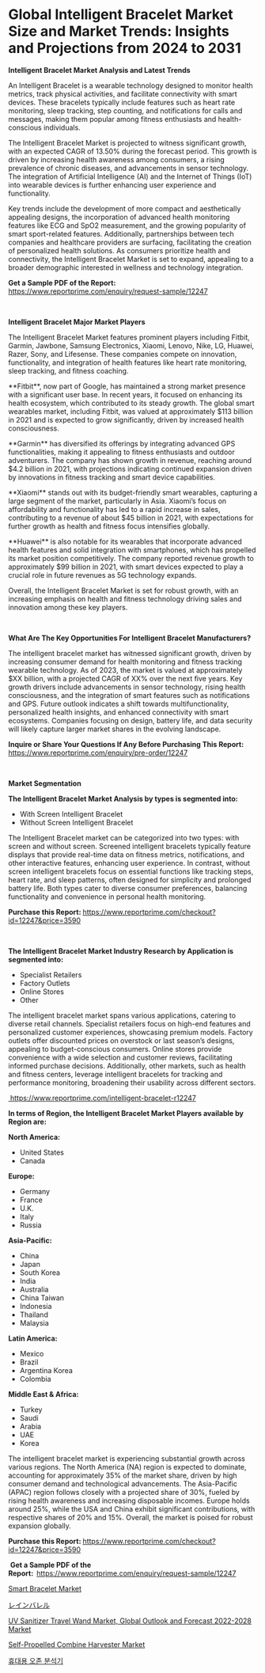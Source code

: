 <p><h1>Global Intelligent Bracelet Market Size and Market Trends: Insights and Projections from 2024 to 2031</h1></p><p><strong>Intelligent Bracelet Market Analysis and Latest Trends</strong></p>
<p><p>An Intelligent Bracelet is a wearable technology designed to monitor health metrics, track physical activities, and facilitate connectivity with smart devices. These bracelets typically include features such as heart rate monitoring, sleep tracking, step counting, and notifications for calls and messages, making them popular among fitness enthusiasts and health-conscious individuals.</p><p>The Intelligent Bracelet Market is projected to witness significant growth, with an expected CAGR of 13.50% during the forecast period. This growth is driven by increasing health awareness among consumers, a rising prevalence of chronic diseases, and advancements in sensor technology. The integration of Artificial Intelligence (AI) and the Internet of Things (IoT) into wearable devices is further enhancing user experience and functionality.</p><p>Key trends include the development of more compact and aesthetically appealing designs, the incorporation of advanced health monitoring features like ECG and SpO2 measurement, and the growing popularity of smart sport-related features. Additionally, partnerships between tech companies and healthcare providers are surfacing, facilitating the creation of personalized health solutions. As consumers prioritize health and connectivity, the Intelligent Bracelet Market is set to expand, appealing to a broader demographic interested in wellness and technology integration.</p></p>
<p><strong>Get a Sample PDF of the Report:&nbsp;</strong> <a href="https://www.reportprime.com/enquiry/request-sample/12247">https://www.reportprime.com/enquiry/request-sample/12247</a></p>
<p>&nbsp;</p>
<p><strong>Intelligent Bracelet Major Market Players</strong></p>
<p><p>The Intelligent Bracelet Market features prominent players including Fitbit, Garmin, Jawbone, Samsung Electronics, Xiaomi, Lenovo, Nike, LG, Huawei, Razer, Sony, and Lifesense. These companies compete on innovation, functionality, and integration of health features like heart rate monitoring, sleep tracking, and fitness coaching.</p><p>**Fitbit**, now part of Google, has maintained a strong market presence with a significant user base. In recent years, it focused on enhancing its health ecosystem, which contributed to its steady growth. The global smart wearables market, including Fitbit, was valued at approximately $113 billion in 2021 and is expected to grow significantly, driven by increased health consciousness.</p><p>**Garmin** has diversified its offerings by integrating advanced GPS functionalities, making it appealing to fitness enthusiasts and outdoor adventurers. The company has shown growth in revenue, reaching around $4.2 billion in 2021, with projections indicating continued expansion driven by innovations in fitness tracking and smart device capabilities.</p><p>**Xiaomi** stands out with its budget-friendly smart wearables, capturing a large segment of the market, particularly in Asia. Xiaomi’s focus on affordability and functionality has led to a rapid increase in sales, contributing to a revenue of about $45 billion in 2021, with expectations for further growth as health and fitness focus intensifies globally.</p><p>**Huawei** is also notable for its wearables that incorporate advanced health features and solid integration with smartphones, which has propelled its market position competitively. The company reported revenue growth to approximately $99 billion in 2021, with smart devices expected to play a crucial role in future revenues as 5G technology expands.</p><p>Overall, the Intelligent Bracelet Market is set for robust growth, with an increasing emphasis on health and fitness technology driving sales and innovation among these key players.</p></p>
<p>&nbsp;</p>
<p><strong>What Are The Key Opportunities For Intelligent Bracelet Manufacturers?</strong></p>
<p><p>The intelligent bracelet market has witnessed significant growth, driven by increasing consumer demand for health monitoring and fitness tracking wearable technology. As of 2023, the market is valued at approximately $XX billion, with a projected CAGR of XX% over the next five years. Key growth drivers include advancements in sensor technology, rising health consciousness, and the integration of smart features such as notifications and GPS. Future outlook indicates a shift towards multifunctionality, personalized health insights, and enhanced connectivity with smart ecosystems. Companies focusing on design, battery life, and data security will likely capture larger market shares in the evolving landscape.</p></p>
<p><strong>Inquire or Share Your Questions If Any Before Purchasing This Report:</strong> <a href="https://www.reportprime.com/enquiry/pre-order/12247">https://www.reportprime.com/enquiry/pre-order/12247</a></p>
<p>&nbsp;</p>
<p><strong>Market Segmentation</strong></p>
<p><strong>The Intelligent Bracelet Market Analysis by types is segmented into:</strong></p>
<p><ul><li>With Screen Intelligent Bracelet</li><li>Without Screen Intelligent Bracelet</li></ul></p>
<p><p>The Intelligent Bracelet market can be categorized into two types: with screen and without screen. Screened intelligent bracelets typically feature displays that provide real-time data on fitness metrics, notifications, and other interactive features, enhancing user experience. In contrast, without screen intelligent bracelets focus on essential functions like tracking steps, heart rate, and sleep patterns, often designed for simplicity and prolonged battery life. Both types cater to diverse consumer preferences, balancing functionality and convenience in personal health monitoring.</p></p>
<p><strong>Purchase this Report:&nbsp;</strong><a href="https://www.reportprime.com/checkout?id=12247&price=3590">https://www.reportprime.com/checkout?id=12247&price=3590</a></p>
<p>&nbsp;</p>
<p><strong>The Intelligent Bracelet Market Industry Research by Application is segmented into:</strong></p>
<p><ul><li>Specialist Retailers</li><li>Factory Outlets</li><li>Online Stores</li><li>Other</li></ul></p>
<p><p>The intelligent bracelet market spans various applications, catering to diverse retail channels. Specialist retailers focus on high-end features and personalized customer experiences, showcasing premium models. Factory outlets offer discounted prices on overstock or last season’s designs, appealing to budget-conscious consumers. Online stores provide convenience with a wide selection and customer reviews, facilitating informed purchase decisions. Additionally, other markets, such as health and fitness centers, leverage intelligent bracelets for tracking and performance monitoring, broadening their usability across different sectors.</p></p>
<p><a href="https://www.reportprime.com/intelligent-bracelet-r12247">&nbsp;https://www.reportprime.com/intelligent-bracelet-r12247</a></p>
<p><strong>In terms of Region, the Intelligent Bracelet Market Players available by Region are:</strong></p>
<p>
    <p> <strong> North America: </strong>
        <ul>
            <li>United States</li>
            <li>Canada</li>
        </ul>
        </p> 
    <p> <strong> Europe: </strong>
        <ul>
            <li>Germany</li>
            <li>France</li>
            <li>U.K.</li>
            <li>Italy</li>
            <li>Russia</li>
        </ul>
        </p> 
    <p> <strong> Asia-Pacific: </strong>
        <ul>
            <li>China</li>
            <li>Japan</li>
            <li>South Korea</li>
            <li>India</li>
            <li>Australia</li>
            <li>China Taiwan</li>
            <li>Indonesia</li>
            <li>Thailand</li>
            <li>Malaysia</li>
        </ul>
        </p> 
    <p> <strong> Latin America: </strong>
        <ul>
            <li>Mexico</li>
            <li>Brazil</li>
            <li>Argentina Korea</li>
            <li>Colombia</li>
        </ul>
        </p> 
    <p> <strong> Middle East & Africa: </strong>
        <ul>
            <li>Turkey</li>
            <li>Saudi</li>
            <li>Arabia</li>
            <li>UAE</li>
            <li>Korea</li>
        </ul>
    </p>
    </p>
<p><p>The intelligent bracelet market is experiencing substantial growth across various regions. The North America (NA) region is expected to dominate, accounting for approximately 35% of the market share, driven by high consumer demand and technological advancements. The Asia-Pacific (APAC) region follows closely with a projected share of 30%, fueled by rising health awareness and increasing disposable incomes. Europe holds around 25%, while the USA and China exhibit significant contributions, with respective shares of 20% and 15%. Overall, the market is poised for robust expansion globally.</p></p>
<p><strong>Purchase this Report: </strong><a href="https://www.reportprime.com/checkout?id=12247&price=3590">https://www.reportprime.com/checkout?id=12247&price=3590</a></p>
<p>&nbsp;<strong>Get a Sample PDF of the Report:&nbsp;&nbsp;</strong><a href="https://www.reportprime.com/enquiry/request-sample/12247">https://www.reportprime.com/enquiry/request-sample/12247</a></p>
<p><strong></strong></p>
<p><p><a href="https://github.com/mahnoor2003/Market-Research-Report-List-6/blob/main/smart-bracelet-market.md">Smart Bracelet Market</a></p><p><a href="https://medium.com/@dfs4ff/%E9%9B%A8%E6%B0%B4%E3%82%BF%E3%83%B3%E3%82%AF%E5%B8%82%E5%A0%B4-%E3%82%B0%E3%83%AD%E3%83%BC%E3%83%90%E3%83%AB%E5%B8%82%E5%A0%B4%E3%81%AE%E5%8B%95%E5%90%91%E3%81%A8%E5%B8%82%E5%A0%B4%E4%BA%88%E6%B8%AC-2024-2031-2ed9469749ab">レインバレル</a></p><p><a href="https://www.linkedin.com/pulse/uv-sanitizer-travel-wand-market-global-outlook-forecast-2022-2028-s6rkf?trackingId=jD%2BmYfwJQ0aAYPKJo7cY9Q%3D%3D">UV Sanitizer Travel Wand Market, Global Outlook and Forecast 2022-2028 Market</a></p><p><a href="https://issuu.com/reportprime-2/docs/self-propelled-combine-harvester-ma_fe399d1271a958">Self-Propelled Combine Harvester Market</a></p><p><a href="https://medium.com/@nettieboyle25/%EC%8B%9C%EC%9E%A5-%EB%8F%99%ED%96%A5-%EA%B3%B5%EA%B0%9C-%EA%B8%80%EB%A1%9C%EB%B2%8C-%ED%9C%B4%EB%8C%80%EC%9A%A9-%EC%98%A4%EC%A1%B4-%EB%B6%84%EC%84%9D%EA%B8%B0-%EC%8B%9C%EC%9E%A5-%EC%84%B1%EC%9E%A5-%EB%B0%8F-%EC%A7%80%EC%97%AD-%ED%86%B5%EC%B0%B0%EB%A0%A5-2024-2031-730ca1c0cb07">휴대용 오존 분석기</a></p></p>